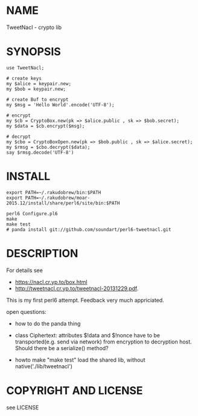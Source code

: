 NAME
====

TweetNacl - crypto lib

SYNOPSIS
========

    use TweetNacl;

    # create keys
    my $alice = keypair.new;
    my $bob = keypair.new;

    # create Buf to encrypt
    my $msg = 'Hello World'.encode('UTF-8');

    # encrypt
    my $cb = CryptoBox.new(pk => $alice.public , sk => $bob.secret);
    my $data = $cb.encrypt($msg);

    # decrypt
    my $cbo = CryptoBoxOpen.new(pk => $bob.public , sk => $alice.secret);
    my $rmsg = $cbo.decrypt($data);
    say $rmsg.decode('UTF-8')


INSTALL
=======

    export PATH=~/.rakudobrew/bin:$PATH
    export PATH=~/.rakudobrew/moar-2015.12/install/share/perl6/site/bin:$PATH

    perl6 Configure.pl6
    make
    make test
    # panda install git://github.com/soundart/perl6-tweetnacl.git

DESCRIPTION
===========

For details see
- https://nacl.cr.yp.to/box.html
- http://tweetnacl.cr.yp.to/tweetnacl-20131229.pdf.

This is my first perl6 attempt. Feedback very much appriciated.

open questions:

- how to do the panda thing

- class Ciphertext: attributes $!data and $!nonce have to be
  transported(e.g. send via network) from encryption to
  decryption host. Should there be a serialize() method?

- howto make "make test" load the shared lib, without native('./lib/tweetnacl')

COPYRIGHT AND LICENSE
=====================

see LICENSE
